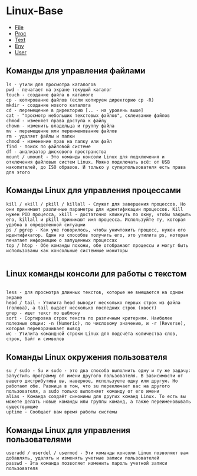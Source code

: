 # Linux-Base

 - [File](#Команды-для-управления-файлами)
 - [Proc](#Команды-Linux-для-управления-процессами)
 - [Text](#Linux-команды-консоли-для-работы-с-текстом)
 - [Env](#Команды-Linux-окружения-пользователя)
 - [User](#Команды-Linux-для-управления-пользователями)


## Команды для управления файлами
```
ls - утили для просмотра каталогов
pwd - печатает на экране текущий каталог
touch - создание файла в каталоге
cp - копирование файлов (если копируем директорию cp -R)
mkdir - создание нового каталога
cd - перемещение в директорию [.. - на уровень выше]
cat - "просмотр небольших текстовых файлов", склеивание файлов
chmod - изменяет права доступа к файлу
chown - изменить владельца и группу файла
mv - перемещение или переименование файлов
rm - удаляет файлы и папки
chmod - изменение прав на папку или файл
find - поиск по файловой системе 
df - анализатор дискового пространства 
mount / umount - Это команды консоли Linux для подключения и отключения файловых систем Linux. Можно подключать всё: от USB накопителей, до ISO образов. И только у суперпользователя есть права для этого
```
## Команды Linux для управления процессами
```
kill / xkill / pkill / killall - Служат для завершения процессов. Но они принимают различные параметры для идентификации процессов. Kill нужен PID процесса, xkill - достаточно кликнуть по окну, чтобы закрыть его, killall и pkill принимают имя процесса. Используйте ту, которая удобна в определенной ситуации
ps / pgrep - Как уже говорилось, чтобы уничтожить процесс, нужен его идентификатор. Один из способов получить его, это утилита ps, которая печатает информацию о запущенных процессах
top / htop - Обе команды похожи, обе отображают процессы и могут быть использованы как консольные системные мониторы


```
## Linux команды консоли для работы с текстом
```

less - для просмотра длинных текстов, которые не вмещаются на одном экране
head / tail - Утилита head выводит несколько первых строк из файла (голова), а tail выдает несколько последних строк (хвост)
grep - ищет текст по шаблону
sort - Сортировка строк текста по различным критериям. Наиболее полезные опции: -n (Numeric), по числовому значению, и -r (Reverse), которая переворачивает вывод
wc - Утилита командной строки Linux для подсчёта количества слов, строк, байт и символов
```
## Команды Linux окружения пользователя
```
su / sudo - Su и sudo - это два способа выполнить одну и ту же задачу: запустить программу от имени другого пользователя. В зависимости от вашего дистрибутива вы, наверное, используете одну или другую. Но работают обе. Разница в том, что su переключает вас на другого пользователя, а sudo только выполняет команду от его имени
alias - Команда создаёт синонимы для других команд Linux. То есть вы можете делать новые команды или группы команд, а также переименовывать существующие
uptime - Cообщает вам время работы системы
```
## Команды Linux для управления пользователями
```
useradd / userdel / usermod - Эти команды консоли Linux позволяют вам добавлять, удалять и изменять учетные записи пользователей
passwd - Эта команда позволяет изменить пароль учетной записи пользователя





```
